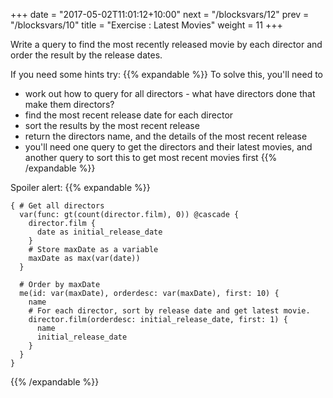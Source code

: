 +++
date = "2017-05-02T11:01:12+10:00"
next = "/blocksvars/12"
prev = "/blocksvars/10"
title = "Exercise : Latest Movies"
weight = 11
+++

Write a query to find the most recently released movie by each director and order the result by the release dates.  

If you need some hints try:
{{% expandable %}}
To solve this, you'll need to

* work out how to query for all directors - what have directors done that make them directors?
* find the most recent release date for each director
* sort the results by the most recent release
* return the directors name, and the details of the most recent release
* you'll need one query to get the directors and their latest movies, and another query to sort this to get most recent movies first
{{% /expandable %}}

Spoiler alert:
{{% expandable %}}
```
{ # Get all directors
  var(func: gt(count(director.film), 0)) @cascade {
    director.film {
      date as initial_release_date
    }
    # Store maxDate as a variable
    maxDate as max(var(date))
  }

  # Order by maxDate
  me(id: var(maxDate), orderdesc: var(maxDate), first: 10) {
    name
    # For each director, sort by release date and get latest movie.
    director.film(orderdesc: initial_release_date, first: 1) {
      name
      initial_release_date
    }
  }
}
```
{{% /expandable %}}

